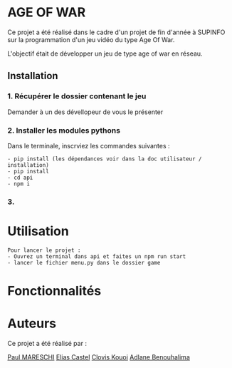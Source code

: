 # AGE OF WAR

Ce projet a été réalisé dans le cadre d'un projet de fin d'année à SUPINFO sur la programmation d'un jeu vidéo du type Age Of War. 

L'objectif était de développer un jeu de type age of war en réseau.

## Installation

### 1. Récupérer le dossier contenant le jeu

Demander à un des dévellopeur de vous le présenter

### 2. Installer les modules pythons

Dans le terminale, inscrviez les commandes suivantes :

    - pip install (les dépendances voir dans la doc utilisateur / installation)
    - pip install
    - cd api
    - npm i

### 3. 


# Utilisation

    Pour lancer le projet : 
    - Ouvrez un terminal dans api et faites un npm run start
    - lancer le fichier menu.py dans le dossier game

# Fonctionnalités

# Auteurs
  Ce projet a été réalisé par :
  
  [Paul MARESCHI](https://github.com/Paul-Mrsch)
  [Elias Castel](https://github.com/eliasctl)
  [Clovis Kouoi](https://github.com/HTClaus)
  [Adlane Benouhalima](https://github.com/Adeulaneuh)
